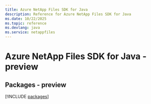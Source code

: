 ```yaml
---
title: Azure NetApp Files SDK for Java
description: Reference for Azure NetApp Files SDK for Java
ms.date: 10/22/2025
ms.topic: reference
ms.devlang: java
ms.service: netappfiles
---
```

# Azure NetApp Files SDK for Java - preview
## Packages - preview
[!INCLUDE [packages](netapp-files-index.md)]